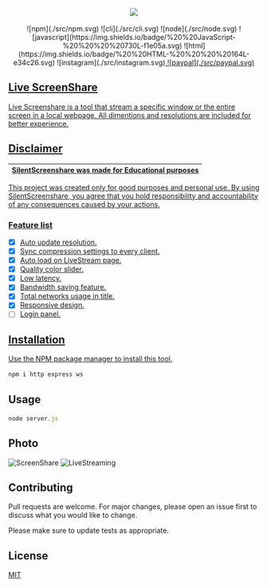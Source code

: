 


<p align="center">
  <img src="https://cdn.discordapp.com/attachments/894962833773711380/1190668263403835462/vecteezy_topographic-background-and-texture-abstraction-with-place_16828112.jpg?ex=65a2a33b&is=65902e3b&hm=be35ab9faa90c25f7d99956b86256d4799fcc3a78d3d05b2af02a33fb5cdf16e&">
</p>

<p align="center">
![npm](./src/npm.svg)
![cli](./src/cli.svg)
![node](./src/node.svg)
![javascript](https://img.shields.io/badge/%20%20JavaScript-%20%20%20%20730L-f1e05a.svg) 
![html](https://img.shields.io/badge/%20%20HTML-%20%20%20%20164L-e34c26.svg)
![instagram](./src/instagram.svg)<a href="https://instagram.com/davide.cose">
![paypal](./src/paypal.svg)<a href="https://paypal.me/davidecose">
</p>

## Live ScreenShare
Live Screenshare is a tool that stream a specific window or the entire screen in a local webpage. All dimentions and resolutions are included for better experience.

## Disclaimer

|SilentScreenshare was made for Educational purposes|
|-------------------------------------------------|
This project was created only for good purposes and personal use.
By using SilentScreenshare, you agree that you hold responsibility and accountability of any consequences caused by your actions.

### Feature list

- [x] Auto update resolution.
- [x] Sync compression settings to every client.
- [x] Auto load on LiveStream page.
- [x] Quality color slider.
- [x] Low latency.
- [x] Bandwidth saving feature.
- [x] Total networks usage in title.
- [x] Responsive design.
- [ ] Login panel.

## Installation

Use the NPM package manager  to install this tool.

```bash
npm i http express ws
```

## Usage

```javascript
node server.js
```
## Photo
![ScreenShare](https://cdn.discordapp.com/attachments/894962833773711380/1190669924620845097/image.png?ex=65a2a4c7&is=65902fc7&hm=b86ddd7e66f0620ee3a9abf8f25e71d947a733adf8e5876bbdb8b68f189aaff6&)
![LiveStreaming](https://cdn.discordapp.com/attachments/894962833773711380/1190670061577453568/image.png?ex=65a2a4e8&is=65902fe8&hm=082ce4e8d42a7fbbb430a5eaec5cae1315d8d262feb9a9c389fb3feb31e60e9b&)

## Contributing

Pull requests are welcome. For major changes, please open an issue first
to discuss what you would like to change.

Please make sure to update tests as appropriate.

## License

[MIT](https://choosealicense.com/licenses/mit/)